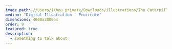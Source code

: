 ```yaml
---
image_path: //Users/jzhou_private/Downloads/illustrations/The Caterpillar’s Smoke.png
medium: "Digital Illustration - Procreate"
dimensions: 4000x3000px 
order: 9
featured: true
description:
  - something to talk about 
---
```


